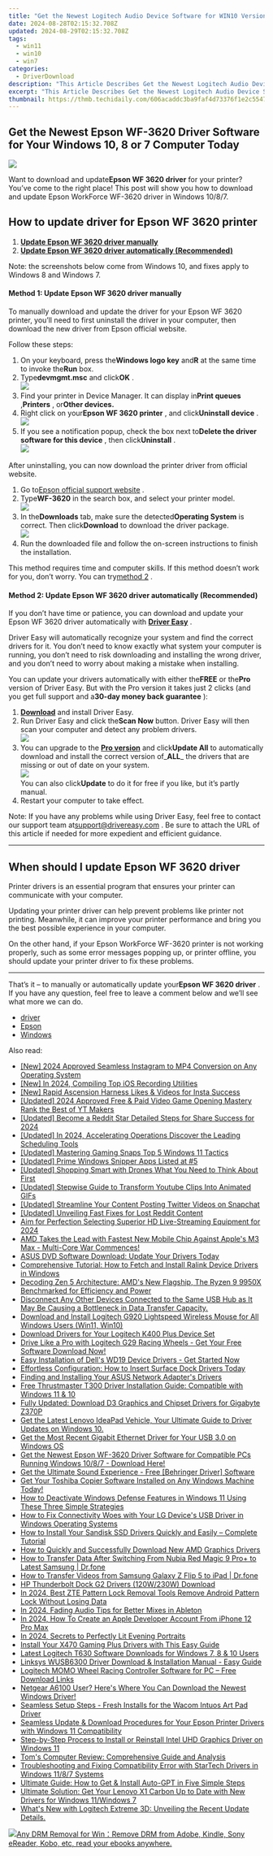 ```yaml
---
title: "Get the Newest Logitech Audio Device Software for WIN10 Versions: 11, 7, and 8"
date: 2024-08-28T02:15:32.708Z
updated: 2024-08-29T02:15:32.708Z
tags:
  - win11
  - win10
  - win7
categories:
  - DriverDownload
description: "This Article Describes Get the Newest Logitech Audio Device Software for WIN10 Versions: 11, 7, and 8"
excerpt: "This Article Describes Get the Newest Logitech Audio Device Software for WIN10 Versions: 11, 7, and 8"
thumbnail: https://thmb.techidaily.com/606acaddc3ba9faf4d73376f1e2c554744034ba5ad463dfb82faf3689dc358c1.jpg
---
```


## Get the Newest Epson WF-3620 Driver Software for Your Windows 10, 8 or 7 Computer Today

![](https://images.drivereasy.com/wp-content/uploads/2018/11/img_5be2c2e04fc7d.jpg)

 Want to download and update**Epson WF 3620 driver** for your printer? You’ve come to the right place! This post will show you how to download and update Epson WorkForce WF-3620 driver in Windows 10/8/7.

## How to update driver for Epson WF 3620 printer

1. [**Update Epson WF 3620 driver manually**](https://tools.techidaily.com/drivereasy/download/)
2. [**Update Epson WF 3620 driver automatically (Recommended)**](https://tools.techidaily.com/drivereasy/download/)

 Note: the screenshots below come from Windows 10, and fixes apply to Windows 8 and Windows 7.

#### Method 1: Update Epson WF 3620 driver manually

 To manually download and update the driver for your Epson WF 3620 printer, you’ll need to first uninstall the driver in your computer, then download the new driver from Epson official website.

Follow these steps:

1. On your keyboard, press the**Windows logo key** and**R** at the same time to invoke the**Run** box.
2. Type**devmgmt.msc** and click**OK** .  
![](https://images.drivereasy.com/wp-content/uploads/2018/11/img_5be2c379a3ed4.jpg)
3. Find your printer in Device Manager. It can display in**Print queues** ,**Printers** , or**Other devices.**
4. Right click on your**Epson WF 3620 printer** , and click**Uninstall device** .  
![](https://images.drivereasy.com/wp-content/uploads/2018/11/img_5be2c3ac0fc97.png)
5. If you see a notification popup, check the box next to**Delete the driver software for this device** , then click**Uninstall** .  
![](https://images.drivereasy.com/wp-content/uploads/2018/11/img_5be2c412411da.jpg)

 After uninstalling, you can now download the printer driver from official website.

1. Go to[Epson official support website](https://epson.com/Support/Printers/) .
2. Type**WF-3620** in the search box, and select your printer model.  
![](https://images.drivereasy.com/wp-content/uploads/2018/11/img_5be2c49506f41.jpg)
3. In the**Downloads** tab, make sure the detected**Operating System** is correct. Then click**Download** to download the driver package.  
![](https://images.drivereasy.com/wp-content/uploads/2018/11/img_5be2c4d2efa90.jpg)
4. Run the downloaded file and follow the on-screen instructions to finish the installation.

 This method requires time and computer skills. If this method doesn’t work for you, don’t worry. You can try[method 2](https://tools.techidaily.com/drivereasy/download/) .

#### Method 2: Update Epson WF 3620 driver automatically (Recommended)

 If you don’t have time or patience, you can download and update your Epson WF 3620 driver automatically with **[Driver Easy](https://tools.techidaily.com/drivereasy/download/)**  .

 Driver Easy will automatically recognize your system and find the correct drivers for it. You don’t need to know exactly what system your computer is running, you don’t need to risk downloading and installing the wrong driver, and you don’t need to worry about making a mistake when installing.

 You can update your drivers automatically with either the**FREE** or the**Pro** version of Driver Easy. But with the Pro version it takes just 2 clicks (and you get full support and a**30-day money back guarantee** ):

1. [**Download**](https://tools.techidaily.com/drivereasy/download/) and install Driver Easy.
2. Run Driver Easy and click the**Scan Now** button. Driver Easy will then scan your computer and detect any problem drivers.  
![](https://images.drivereasy.com/wp-content/uploads/2018/11/img_5be2c53c6a756.jpg)
3. You can upgrade to the **[Pro version](https://tools.techidaily.com/drivereasy/download/)**  and click**Update All** to automatically download and install the correct version of_**ALL**_ the drivers that are missing or out of date on your system.  
![](https://images.drivereasy.com/wp-content/uploads/2018/11/img_5be2c6040133d.jpg)  
 You can also click**Update** to do it for free if you like, but it’s partly manual.
4. Restart your computer to take effect.

 Note: If you have any problems while using Driver Easy, feel free to contact our support team at[support@drivereasy.com](https://tools.techidaily.com/drivereasy/download/) . Be sure to attach the URL of this article if needed for more expedient and efficient guidance.

---

## When should I update Epson WF 3620 driver

 Printer drivers is an essential program that ensures your printer can communicate with your computer.

 Updating your printer driver can help prevent problems like printer not printing. Meanwhile, it can improve your printer performance and bring you the best possible experience in your computer.

 On the other hand, if your Epson WorkForce WF-3620 printer is not working properly, such as some error messages popping up, or printer offline, you should update your printer driver to fix these problems.

---

 That’s it – to manually or automatically update your**Epson WF 3620 driver** . If you have any question, feel free to leave a comment below and we’ll see what more we can do.

* [driver](https://tools.techidaily.com/drivereasy/download/)
* [Epson](https://tools.techidaily.com/drivereasy/download/)
* [Windows](https://tools.techidaily.com/drivereasy/download/)

<ins class="adsbygoogle"
     style="display:block"
     data-ad-format="autorelaxed"
     data-ad-client="ca-pub-7571918770474297"
     data-ad-slot="1223367746"></ins>



<ins class="adsbygoogle"
     style="display:block"
     data-ad-client="ca-pub-7571918770474297"
     data-ad-slot="8358498916"
     data-ad-format="auto"
     data-full-width-responsive="true"></ins>

<span class="atpl-alsoreadstyle">Also read:</span>
<div><ul>
<li><a href="https://instagram-clips.techidaily.com/new-2024-approved-seamless-instagram-to-mp4-conversion-on-any-operating-system/"><u>[New] 2024 Approved  Seamless Instagram to MP4 Conversion on Any Operating System</u></a></li>
<li><a href="https://desktop-recording.techidaily.com/new-in-2024-compiling-top-ios-recording-utilities/"><u>[New] In 2024, Compiling Top iOS Recording Utilities</u></a></li>
<li><a href="https://instagram-videos.techidaily.com/new-rapid-ascension-harness-likes-and-videos-for-insta-success/"><u>[New] Rapid Ascension  Harness Likes & Videos for Insta Success</u></a></li>
<li><a href="https://eaxpv-info.techidaily.com/updated-2024-approved-free-and-paid-video-game-opening-mastery-rank-the-best-of-yt-makers/"><u>[Updated] 2024 Approved  Free & Paid Video Game Opening Mastery  Rank the Best of YT Makers</u></a></li>
<li><a href="https://fox-links.techidaily.com/updated-become-a-reddit-star-detailed-steps-for-share-success-for-2024/"><u>[Updated] Become a Reddit Star  Detailed Steps for Share Success for 2024</u></a></li>
<li><a href="https://facebook-video-recording.techidaily.com/updated-in-2024-accelerating-operations-discover-the-leading-scheduling-tools/"><u>[Updated] In 2024, Accelerating Operations  Discover the Leading Scheduling Tools</u></a></li>
<li><a href="https://screen-recording.techidaily.com/updated-mastering-gaming-snaps-top-5-windows-11-tactics/"><u>[Updated] Mastering Gaming Snaps  Top 5 Windows 11 Tactics</u></a></li>
<li><a href="https://screen-recording.techidaily.com/updated-prime-windows-snipper-apps-listed-at-5/"><u>[Updated] Prime Windows Snipper Apps Listed at #5</u></a></li>
<li><a href="https://extra-guidance.techidaily.com/updated-shopping-smart-with-drones-what-you-need-to-think-about-first/"><u>[Updated] Shopping Smart with Drones  What You Need to Think About First</u></a></li>
<li><a href="https://facebook-video-share.techidaily.com/updated-stepwise-guide-to-transform-youtube-clips-into-animated-gifs/"><u>[Updated] Stepwise Guide to Transform Youtube Clips Into Animated GIFs</u></a></li>
<li><a href="https://twitter-videos.techidaily.com/updated-streamline-your-content-posting-twitter-videos-on-snapchat/"><u>[Updated] Streamline Your Content  Posting Twitter Videos on Snapchat</u></a></li>
<li><a href="https://some-approaches.techidaily.com/updated-unveiling-fast-fixes-for-lost-reddit-content/"><u>[Updated] Unveiling Fast Fixes for Lost Reddit Content</u></a></li>
<li><a href="https://fox-hovers.techidaily.com/aim-for-perfection-selecting-superior-hd-live-streaming-equipment-for-2024/"><u>Aim for Perfection  Selecting Superior HD Live-Streaming Equipment for 2024</u></a></li>
<li><a href="https://hardware-updates.techidaily.com/amd-takes-the-lead-with-fastest-new-mobile-chip-against-apples-m3-max-multi-core-war-commences/"><u>AMD Takes the Lead with Fastest New Mobile Chip Against Apple's M3 Max - Multi-Core War Commences!</u></a></li>
<li><a href="https://hardware-updates.techidaily.com/asus-dvd-software-download-update-your-drivers-today/"><u>ASUS DVD Software Download: Update Your Drivers Today</u></a></li>
<li><a href="https://hardware-updates.techidaily.com/comprehensive-tutorial-how-to-fetch-and-install-ralink-device-drivers-in-windows/"><u>Comprehensive Tutorial: How to Fetch and Install Ralink Device Drivers in Windows</u></a></li>
<li><a href="https://hardware-updates.techidaily.com/decoding-zen-5-architecture-amds-new-flagship-the-ryzen-9-9950x-benchmarked-for-efficiency-and-power/"><u>Decoding Zen 5 Architecture: AMD's New Flagship, The Ryzen 9 9950X Benchmarked for Efficiency and Power</u></a></li>
<li><a href="https://hardware-updates.techidaily.com/1722960366583-disconnect-any-other-devices-connected-to-the-same-usb-hub-as-it-may-be-causing-a-bottleneck-in-data-transfer-capacity/"><u>Disconnect Any Other Devices Connected to the Same USB Hub as It May Be Causing a Bottleneck in Data Transfer Capacity.</u></a></li>
<li><a href="https://hardware-updates.techidaily.com/download-and-install-logitech-g920-lightspeed-wireless-mouse-for-all-windows-users-win11-win10/"><u>Download and Install Logitech G920 Lightspeed Wireless Mouse for All Windows Users (Win11, Win10)</u></a></li>
<li><a href="https://hardware-updates.techidaily.com/download-drivers-for-your-logitech-k400-plus-device-set/"><u>Download Drivers for Your Logitech K400 Plus Device Set</u></a></li>
<li><a href="https://hardware-updates.techidaily.com/drive-like-a-pro-with-logitech-g29-racing-wheels-get-your-free-software-download-now/"><u>Drive Like a Pro with Logitech G29 Racing Wheels - Get Your Free Software Download Now!</u></a></li>
<li><a href="https://hardware-updates.techidaily.com/easy-installation-of-dells-wd19-device-drivers-get-started-now/"><u>Easy Installation of Dell's WD19 Device Drivers - Get Started Now</u></a></li>
<li><a href="https://hardware-updates.techidaily.com/effortless-configuration-how-to-insert-surface-dock-drivers-today/"><u>Effortless Configuration: How to Insert Surface Dock Drivers Today</u></a></li>
<li><a href="https://hardware-updates.techidaily.com/finding-and-installing-your-asus-network-adapters-drivers/"><u>Finding and Installing Your ASUS Network Adapter's Drivers</u></a></li>
<li><a href="https://hardware-updates.techidaily.com/free-thrustmaster-t300-driver-installation-guide-compatible-with-windows-11-and-10/"><u>Free Thrustmaster T300 Driver Installation Guide: Compatible with Windows 11 & 10</u></a></li>
<li><a href="https://hardware-updates.techidaily.com/fully-updated-download-d3-graphics-and-chipset-drivers-for-gigabyte-z370p/"><u>Fully Updated: Download D3 Graphics and Chipset Drivers for Gigabyte Z370P</u></a></li>
<li><a href="https://hardware-updates.techidaily.com/get-the-latest-lenovo-ideapad-vehicle-your-ultimate-guide-to-driver-updates-on-windows-10/"><u>Get the Latest Lenovo IdeaPad Vehicle, Your Ultimate Guide to Driver Updates on Windows 10.</u></a></li>
<li><a href="https://hardware-updates.techidaily.com/get-the-most-recent-gigabit-ethernet-driver-for-your-usb-30-on-windows-os/"><u>Get the Most Recent Gigabit Ethernet Driver for Your USB 3.0 on Windows OS</u></a></li>
<li><a href="https://hardware-updates.techidaily.com/1722971493430-get-the-newest-epson-wf-3620-driver-software-for-compatible-pcs-running-windows-1087-download-here/"><u>Get the Newest Epson WF-3620 Driver Software for Compatible PCs Running Windows 10/8/7 - Download Here!</u></a></li>
<li><a href="https://hardware-updates.techidaily.com/get-the-ultimate-sound-experience-free-behringer-driver-software/"><u>Get the Ultimate Sound Experience - Free [Behringer Driver] Software</u></a></li>
<li><a href="https://hardware-updates.techidaily.com/1722972703645-get-your-toshiba-copier-software-installed-on-any-windows-machine-today/"><u>Get Your Toshiba Copier Software Installed on Any Windows Machine Today!</u></a></li>
<li><a href="https://techno-recovery.techidaily.com/how-to-deactivate-windows-defense-features-in-windows-11-using-these-three-simple-strategies/"><u>How to Deactivate Windows Defense Features in Windows 11 Using These Three Simple Strategies</u></a></li>
<li><a href="https://hardware-updates.techidaily.com/how-to-fix-connectivity-woes-with-your-lg-devices-usb-driver-in-windows-operating-systems/"><u>How to Fix Connectivity Woes with Your LG Device's USB Driver in Windows Operating Systems</u></a></li>
<li><a href="https://hardware-updates.techidaily.com/how-to-install-your-sandisk-ssd-drivers-quickly-and-easily-complete-tutorial/"><u>How to Install Your Sandisk SSD Drivers Quickly and Easily – Complete Tutorial</u></a></li>
<li><a href="https://hardware-updates.techidaily.com/how-to-quickly-and-successfully-download-new-amd-graphics-drivers/"><u>How to Quickly and Successfully Download New AMD Graphics Drivers</u></a></li>
<li><a href="https://android-transfer.techidaily.com/how-to-transfer-data-after-switching-from-nubia-red-magic-9-proplus-to-latest-samsung-drfone-by-drfone-transfer-from-android-transfer-from-android/"><u>How to Transfer Data After Switching From Nubia Red Magic 9 Pro+ to Latest Samsung | Dr.fone</u></a></li>
<li><a href="https://android-transfer.techidaily.com/how-to-transfer-videos-from-samsung-galaxy-z-flip-5-to-ipad-drfone-by-drfone-transfer-from-android-transfer-from-android/"><u>How to Transfer Videos from Samsung Galaxy Z Flip 5 to iPad | Dr.fone</u></a></li>
<li><a href="https://hardware-updates.techidaily.com/hp-thunderbolt-dock-g2-drivers-120w230w-download/"><u>HP Thunderbolt Dock G2 Drivers (120W/230W) Download</u></a></li>
<li><a href="https://unlock-android.techidaily.com/in-2024-best-zte-pattern-lock-removal-tools-remove-android-pattern-lock-without-losing-data-by-drfone-android/"><u>In 2024, Best ZTE Pattern Lock Removal Tools Remove Android Pattern Lock Without Losing Data</u></a></li>
<li><a href="https://some-techniques.techidaily.com/in-2024-fading-audio-tips-for-better-mixes-in-ableton/"><u>In 2024, Fading Audio Tips for Better Mixes in Ableton</u></a></li>
<li><a href="https://apple-account.techidaily.com/in-2024-how-to-create-an-apple-developer-account-from-iphone-12-pro-max-by-drfone-ios/"><u>In 2024, How To Create an Apple Developer Account From iPhone 12 Pro Max</u></a></li>
<li><a href="https://video-capture.techidaily.com/in-2024-secrets-to-perfectly-lit-evening-portraits/"><u>In 2024, Secrets to Perfectly Lit Evening Portraits</u></a></li>
<li><a href="https://hardware-updates.techidaily.com/install-your-x470-gaming-plus-drivers-with-this-easy-guide/"><u>Install Your X470 Gaming Plus Drivers with This Easy Guide</u></a></li>
<li><a href="https://hardware-updates.techidaily.com/latest-logitech-t630-software-downloads-for-windows-7-8-and-10-users/"><u>Latest Logitech T630 Software Downloads for Windows 7, 8 & 10 Users</u></a></li>
<li><a href="https://hardware-updates.techidaily.com/linksys-wusb6300-driver-download-and-installation-manual-easy-guide/"><u>Linksys WUSB6300 Driver Download & Installation Manual - Easy Guide</u></a></li>
<li><a href="https://hardware-updates.techidaily.com/logitech-momo-wheel-racing-controller-software-for-pc-free-download-links/"><u>Logitech MOMO Wheel Racing Controller Software for PC – Free Download Links</u></a></li>
<li><a href="https://hardware-updates.techidaily.com/1722965563839-netgear-a6100-user-heres-where-you-can-download-the-newest-windows-driver/"><u>Netgear A6100 User? Here's Where You Can Download the Newest Windows Driver!</u></a></li>
<li><a href="https://hardware-updates.techidaily.com/seamless-setup-steps-fresh-installs-for-the-wacom-intuos-art-pad-driver/"><u>Seamless Setup Steps - Fresh Installs for the Wacom Intuos Art Pad Driver</u></a></li>
<li><a href="https://hardware-updates.techidaily.com/seamless-update-and-download-procedures-for-your-epson-printer-drivers-with-windows-11-compatibility/"><u>Seamless Update & Download Procedures for Your Epson Printer Drivers with Windows 11 Compatibility</u></a></li>
<li><a href="https://hardware-updates.techidaily.com/step-by-step-process-to-install-or-reinstall-intel-uhd-graphics-driver-on-windows-11/"><u>Step-by-Step Process to Install or Reinstall Intel UHD Graphics Driver on Windows 11</u></a></li>
<li><a href="https://hardware-updates.techidaily.com/toms-computer-review-comprehensive-guide-and-analysis/"><u>Tom's Computer Review: Comprehensive Guide and Analysis</u></a></li>
<li><a href="https://hardware-updates.techidaily.com/troubleshooting-and-fixing-compatibility-error-with-startech-drivers-in-windows-1187-systems/"><u>Troubleshooting and Fixing Compatibility Error with StarTech Drivers in Windows 11/8/7 Systems</u></a></li>
<li><a href="https://tech-haven.techidaily.com/ultimate-guide-how-to-get-and-install-auto-gpt-in-five-simple-steps/"><u>Ultimate Guide: How to Get & Install Auto-GPT in Five Simple Steps</u></a></li>
<li><a href="https://hardware-updates.techidaily.com/ultimate-solution-get-your-lenovo-x1-carbon-up-to-date-with-new-drivers-for-windows-11windows-7/"><u>Ultimate Solution: Get Your Lenovo X1 Carbon Up to Date with New Drivers for Windows 11/Windows 7</u></a></li>
<li><a href="https://hardware-updates.techidaily.com/whats-new-with-logitech-extreme-3d-unveiling-the-recent-update-details/"><u>What's New with Logitech Extreme 3D: Unveiling the Recent Update Details.</u></a></li>
</ul></div>

<!-- affiliate ads begin -->
<a href="https://secure.2checkout.com/order/checkout.php?PRODS=4600113&QTY=1&AFFILIATE=108875&CART=1"><img src="https://www.epubor.com/images/drm-removal-feature2.png" border="0">Any DRM Removal for Win：Remove DRM from Adobe, Kindle, Sony eReader, Kobo, etc, read your ebooks anywhere.</a>
<!-- affiliate ads end -->